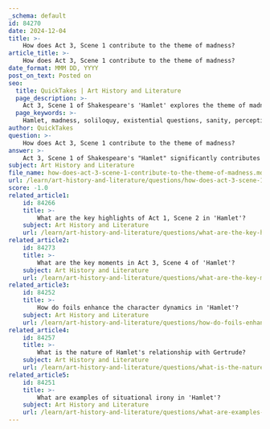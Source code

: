 ```yaml
---
_schema: default
id: 84270
date: 2024-12-04
title: >-
    How does Act 3, Scene 1 contribute to the theme of madness?
article_title: >-
    How does Act 3, Scene 1 contribute to the theme of madness?
date_format: MMM DD, YYYY
post_on_text: Posted on
seo:
  title: QuickTakes | Art History and Literature
  page_description: >-
    Act 3, Scene 1 of Shakespeare's 'Hamlet' explores the theme of madness through Hamlet's soliloquy, the perceptions of other characters, manipulative observation, and the conflict with Ophelia, highlighting the complexities of sanity and the social constructs surrounding madness.
  page_keywords: >-
    Hamlet, madness, soliloquy, existential questions, sanity, perceptions of madness, manipulation, Ophelia, inner turmoil, deception, control, appearance vs reality
author: QuickTakes
question: >-
    How does Act 3, Scene 1 contribute to the theme of madness?
answer: >-
    Act 3, Scene 1 of Shakespeare's "Hamlet" significantly contributes to the theme of madness through several key elements. This scene is pivotal as it showcases Hamlet's complex mental state and the perceptions of madness held by other characters.\n\n1. **Hamlet's Soliloquy**: The scene features Hamlet's famous "To be, or not to be" soliloquy, where he grapples with existential questions about life and death. This moment reveals his deep melancholy and contemplation of suicide, indicating a profound internal struggle that blurs the line between sanity and madness. His philosophical musings suggest that his madness may be a façade for deeper existential despair.\n\n2. **Perceptions of Madness**: Queen Gertrude and Polonius attribute Hamlet's erratic behavior to his love for Ophelia. Gertrude expresses hope that Ophelia's beauty might restore Hamlet's sanity, indicating that the court views his madness as a result of romantic turmoil. This external interpretation of Hamlet's behavior highlights the theme of madness as a social construct, influenced by the perceptions of those around him.\n\n3. **Manipulation and Observation**: Polonius and Claudius conspire to observe Hamlet's interaction with Ophelia, believing that they can uncover the truth behind his madness. This manipulation underscores the theme of madness as a tool for deception and control, as Hamlet's behavior is scrutinized and misinterpreted by those in power.\n\n4. **Conflict with Ophelia**: During his encounter with Ophelia, Hamlet oscillates between affection and cruelty, denying his love for her and questioning her loyalty. This erratic behavior not only reflects his inner turmoil but also serves to confuse Ophelia, contributing to her own descent into madness later in the play.\n\nOverall, Act 3, Scene 1 serves as a critical exploration of madness in "Hamlet," revealing the complexities of Hamlet's character and the varying interpretations of madness by those around him. The scene encapsulates the tension between appearance and reality, a recurring theme throughout the play.
subject: Art History and Literature
file_name: how-does-act-3-scene-1-contribute-to-the-theme-of-madness.md
url: /learn/art-history-and-literature/questions/how-does-act-3-scene-1-contribute-to-the-theme-of-madness
score: -1.0
related_article1:
    id: 84266
    title: >-
        What are the key highlights of Act 1, Scene 2 in 'Hamlet'?
    subject: Art History and Literature
    url: /learn/art-history-and-literature/questions/what-are-the-key-highlights-of-act-1-scene-2-in-hamlet
related_article2:
    id: 84273
    title: >-
        What are the key moments in Act 3, Scene 4 of 'Hamlet'?
    subject: Art History and Literature
    url: /learn/art-history-and-literature/questions/what-are-the-key-moments-in-act-3-scene-4-of-hamlet
related_article3:
    id: 84252
    title: >-
        How do foils enhance the character dynamics in 'Hamlet'?
    subject: Art History and Literature
    url: /learn/art-history-and-literature/questions/how-do-foils-enhance-the-character-dynamics-in-hamlet
related_article4:
    id: 84257
    title: >-
        What is the nature of Hamlet's relationship with Gertrude?
    subject: Art History and Literature
    url: /learn/art-history-and-literature/questions/what-is-the-nature-of-hamlets-relationship-with-gertrude
related_article5:
    id: 84251
    title: >-
        What are examples of situational irony in 'Hamlet'?
    subject: Art History and Literature
    url: /learn/art-history-and-literature/questions/what-are-examples-of-situational-irony-in-hamlet
---
```


&nbsp;